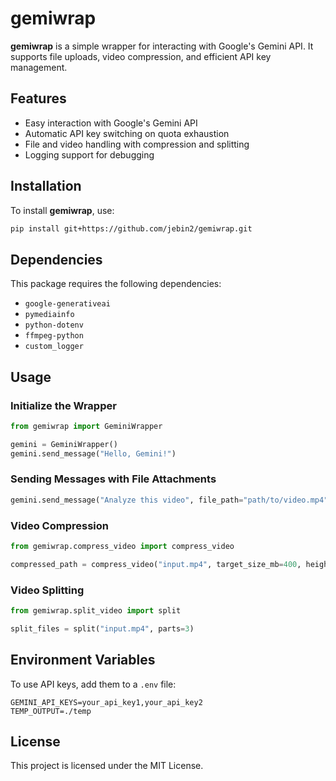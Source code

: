 # gemiwrap

**gemiwrap** is a simple wrapper for interacting with Google's Gemini API. It supports file uploads, video compression, and efficient API key management.

## Features
- Easy interaction with Google's Gemini API
- Automatic API key switching on quota exhaustion
- File and video handling with compression and splitting
- Logging support for debugging

## Installation

To install **gemiwrap**, use:
```sh
pip install git+https://github.com/jebin2/gemiwrap.git
```

## Dependencies
This package requires the following dependencies:
- `google-generativeai`
- `pymediainfo`
- `python-dotenv`
- `ffmpeg-python`
- `custom_logger`

## Usage

### Initialize the Wrapper
```python
from gemiwrap import GeminiWrapper

gemini = GeminiWrapper()
gemini.send_message("Hello, Gemini!")
```

### Sending Messages with File Attachments
```python
gemini.send_message("Analyze this video", file_path="path/to/video.mp4")
```

### Video Compression
```python
from gemiwrap.compress_video import compress_video

compressed_path = compress_video("input.mp4", target_size_mb=400, height=480)
```

### Video Splitting
```python
from gemiwrap.split_video import split

split_files = split("input.mp4", parts=3)
```

## Environment Variables
To use API keys, add them to a `.env` file:
```
GEMINI_API_KEYS=your_api_key1,your_api_key2
TEMP_OUTPUT=./temp
```

## License
This project is licensed under the MIT License.

